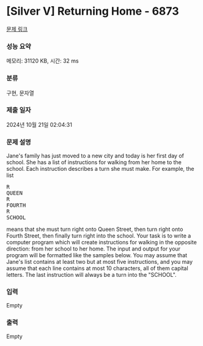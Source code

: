 # [Silver V] Returning Home - 6873 

[문제 링크](https://www.acmicpc.net/problem/6873) 

### 성능 요약

메모리: 31120 KB, 시간: 32 ms

### 분류

구현, 문자열

### 제출 일자

2024년 10월 21일 02:04:31

### 문제 설명

<p>Jane's family has just moved to a new city and today is her first day of school. She has a list of instructions for walking from her home to the school. Each instruction describes a turn she must make. For example, the list</p>

<pre>R
QUEEN
R
FOURTH
R
SCHOOL</pre>

<p>means that she must turn right onto Queen Street, then turn right onto Fourth Street, then finally turn right into the school. Your task is to write a computer program which will create instructions for walking in the opposite direction: from her school to her home. The input and output for your program will be formatted like the samples below. You may assume that Jane's list contains at least two but at most five instructions, and you may assume that each line contains at most 10 characters, all of them capital letters. The last instruction will always be a turn into the "SCHOOL".</p>

### 입력 

 Empty

### 출력 

 Empty

